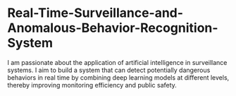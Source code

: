 # Real-Time-Surveillance-and-Anomalous-Behavior-Recognition-System
I am passionate about the application of artificial intelligence in surveillance systems. I aim to build a system that can detect potentially dangerous behaviors in real time by combining deep learning models at different levels, thereby improving monitoring efficiency and public safety.
